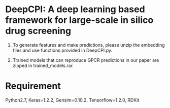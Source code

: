# DeepCPI: A deep learning based framework for large-scale in silico drug screening

1. To generate features and make predictions, please unzip the embedding files and use functions provided in DeepCPI.py.

2. Trained models that can reproduce GPCR predictions in our paper are zipped in trained_models.rar.

# Requirement
Python2.7, Keras=1.2.2, Gensim=0.10.2, Tensorflow=1.2.0, RDKit

